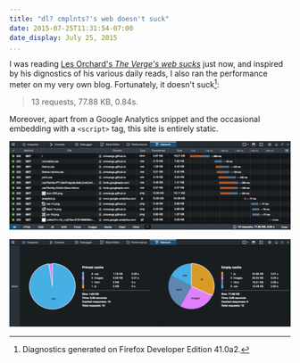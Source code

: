 ```yaml
---
title: "dl? cmplnts?'s web doesn't suck"
date: 2015-07-25T11:31:54-07:00
date_display: July 25, 2015
...
```


I was reading [Les Orchard's *The Verge's web sucks*](http://blog.lmorchard.com/2015/07/22/the-verge-web-sucks/) just now, and inspired by his dignostics of his various daily reads, I also ran the performance meter on my very own blog. Fortunately, it doesn't suck[^firefox]:

> 13 requests, 77.88 KB, 0.84s.

Moreover, apart from a Google Analytics snippet and the occasional embedding with a `<script>` tag, this site is entirely static.

[^firefox]: Diagnostics generated on Firefox Developer Edition 41.0a2.

![HTTP requests upon visiting <https://zmwangx.github.io/> (commit [3af1eaf](https://github.com/zmwangx/zmwangx.github.io/tree/3af1eafde5afa9fbb4255135191d6d232cf81cee)).](/img/20150725-performance-of-my-blog-requests.png)

![The breakdown.](/img/20150725-performance-of-my-blog-breakdown.png)
